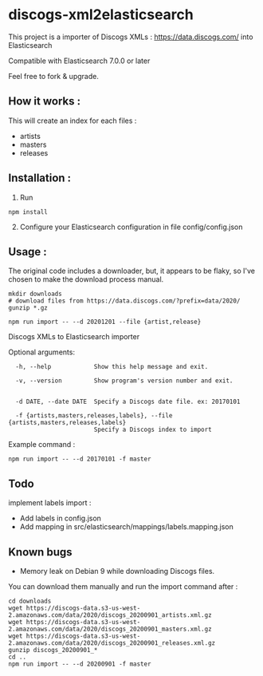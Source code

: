# discogs-xml2elasticsearch

This project is a importer of Discogs XMLs : https://data.discogs.com/
into Elasticsearch

Compatible with Elasticsearch 7.0.0 or later

Feel free to fork & upgrade.

## How it works :

This will create an index for each files :

  - artists
  - masters
  - releases

## Installation :

1. Run
```
npm install
```

2. Configure your Elasticsearch configuration in file config/config.json

## Usage :

The original code includes a downloader, but, it appears to be flaky, so I've chosen
to make the download process manual.

```
mkdir downloads
# download files from https://data.discogs.com/?prefix=data/2020/
gunzip *.gz
```

```
npm run import -- --d 20201201 --file {artist,release}
```


Discogs XMLs to Elasticsearch importer

Optional arguments:
```
  -h, --help            Show this help message and exit.

  -v, --version         Show program's version number and exit.


  -d DATE, --date DATE  Specify a Discogs date file. ex: 20170101

  -f {artists,masters,releases,labels}, --file {artists,masters,releases,labels}
                        Specify a Discogs index to import
```

Example command :

```
npm run import -- --d 20170101 -f master
```

## Todo

implement labels import :

 - Add labels in config.json
 - Add mapping in src/elasticsearch/mappings/labels.mapping.json

## Known bugs

 - Memory leak on Debian 9 while downloading Discogs files.

You can download them manually and run the import command after :

```
cd downloads
wget https://discogs-data.s3-us-west-2.amazonaws.com/data/2020/discogs_20200901_artists.xml.gz
wget https://discogs-data.s3-us-west-2.amazonaws.com/data/2020/discogs_20200901_masters.xml.gz
wget https://discogs-data.s3-us-west-2.amazonaws.com/data/2020/discogs_20200901_releases.xml.gz
gunzip discogs_20200901_*
cd ..
npm run import -- --d 20200901 -f master
```
